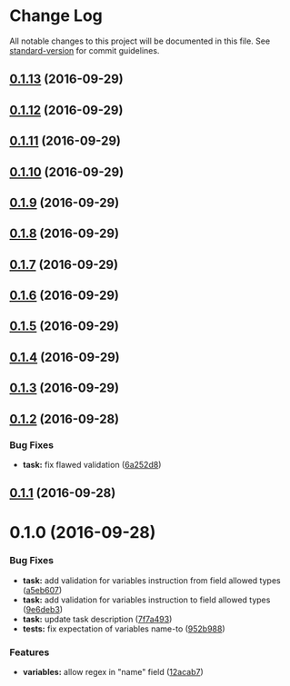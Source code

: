 # Change Log

All notable changes to this project will be documented in this file. See [standard-version](https://github.com/conventional-changelog/standard-version) for commit guidelines.

<a name="0.1.13"></a>
## [0.1.13](https://github.com/eliranmal/grunt-sass-replace/compare/v0.1.12...v0.1.13) (2016-09-29)



<a name="0.1.12"></a>
## [0.1.12](https://github.com/eliranmal/grunt-sass-replace/compare/v0.1.11...v0.1.12) (2016-09-29)



<a name="0.1.11"></a>
## [0.1.11](https://github.com/eliranmal/grunt-sass-replace/compare/v0.1.10...v0.1.11) (2016-09-29)



<a name="0.1.10"></a>
## [0.1.10](https://github.com/eliranmal/grunt-sass-replace/compare/v0.1.9...v0.1.10) (2016-09-29)



<a name="0.1.9"></a>
## [0.1.9](https://github.com/eliranmal/grunt-sass-replace/compare/v0.1.8...v0.1.9) (2016-09-29)



<a name="0.1.8"></a>
## [0.1.8](https://github.com/eliranmal/grunt-sass-replace/compare/v0.1.7...v0.1.8) (2016-09-29)



<a name="0.1.7"></a>
## [0.1.7](https://github.com/eliranmal/grunt-sass-replace/compare/v0.1.6...v0.1.7) (2016-09-29)



<a name="0.1.6"></a>
## [0.1.6](https://github.com/eliranmal/grunt-sass-replace/compare/v0.1.5...v0.1.6) (2016-09-29)



<a name="0.1.5"></a>
## [0.1.5](https://github.com/eliranmal/grunt-sass-replace/compare/v0.1.4...v0.1.5) (2016-09-29)



<a name="0.1.4"></a>
## [0.1.4](https://github.com/eliranmal/grunt-sass-replace/compare/v0.1.3...v0.1.4) (2016-09-29)



<a name="0.1.3"></a>
## [0.1.3](https://github.com/eliranmal/grunt-sass-replace/compare/v0.1.2...v0.1.3) (2016-09-29)



<a name="0.1.2"></a>
## [0.1.2](https://github.com/eliranmal/grunt-sass-replace/compare/v0.1.1...v0.1.2) (2016-09-28)


### Bug Fixes

* **task:** fix flawed validation ([6a252d8](https://github.com/eliranmal/grunt-sass-replace/commit/6a252d8))



<a name="0.1.1"></a>
## [0.1.1](https://github.com/eliranmal/grunt-sass-replace/compare/v0.1.0...v0.1.1) (2016-09-28)



<a name="0.1.0"></a>
# 0.1.0 (2016-09-28)


### Bug Fixes

* **task:** add validation for variables instruction from field allowed types ([a5eb607](https://github.com/eliranmal/grunt-sass-replace/commit/a5eb607))
* **task:** add validation for variables instruction to field allowed types ([9e6deb3](https://github.com/eliranmal/grunt-sass-replace/commit/9e6deb3))
* **task:** update task description ([7f7a493](https://github.com/eliranmal/grunt-sass-replace/commit/7f7a493))
* **tests:** fix expectation of variables name-to ([952b988](https://github.com/eliranmal/grunt-sass-replace/commit/952b988))


### Features

* **variables:** allow regex in "name" field ([12acab7](https://github.com/eliranmal/grunt-sass-replace/commit/12acab7))
